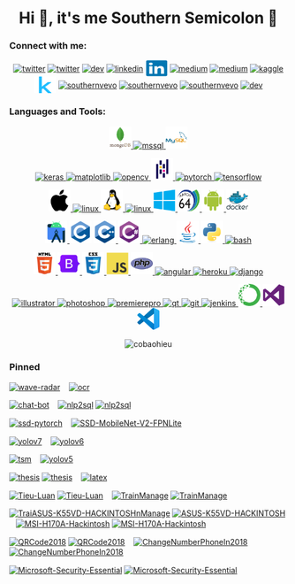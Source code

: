 <h1 align="center">Hi 👋, it's me Southern Semicolon 🧓</h1>

<h3 align="left">Connect with me:</h3>

<p align="center">
  <a href="https://twitter.com/cobaohieu#gh-light-mode-only" target="blank"><img align="center" src="http://qlvbdh.thainguyen.gov.vn/mobile/fontawesome/svgs/brands/twitter.svg#gh-light-mode-only" alt="twitter" height="30" width="40" /></a>
  <a href="https://twitter.com/cobaohieu#gh-dark-mode-only" target="blank"><img align="center" src="https://cdn.worldvectorlogo.com/logos/twitter-6.svg#gh-dark-mode-only" alt="twitter" height="30" width="40" /></a>
  <a href="https://dev.to/cobaohieu" target="blank"><img align="center" src="https://cdn.jsdelivr.net/npm/simple-icons@3.0.1/icons/dev-dot-to.svg" alt="dev" height="30" width="40" /></a>
  <a href="https://linkedin.com/in/cobaohieu#gh-light-mode-only" target="blank"><img align="center" src="http://qlvbdh.thainguyen.gov.vn/mobile/fontawesome/svgs/brands/linkedin-in.svg#gh-light-mode-only" alt="linkedin" height="30" width="40" /></a>
  <a href="https://linkedin.com/in/cobaohieu#gh-dark-mode-only" target="blank"><img align="center" src="https://github.com/devicons/devicon/blob/master/icons/linkedin/linkedin-original.svg#gh-dark-mode-only" alt="linkedin" height="30" width="40" /></a>
  <a href="https://medium.com/@cobaohieu#gh-light-mode-only" target="blank"><img align="center" src="https://cdn.worldvectorlogo.com/logos/medium-4.svg#gh-light-mode-only" alt="medium" height="30" width="40" /></a>
  <a href="https://medium.com/@cobaohieu#gh-dark-mode-only" target="blank"><img align="center" src="https://img.icons8.com/color-glass/240/medium-logo.png#gh-dark-mode-only" alt="medium" height="30" width="40" /></a>
  <a href="https://kaggle.com/cobaohieu#gh-light-mode-only" target="blank"><img align="center" src="http://qlvbdh.thainguyen.gov.vn/mobile/fontawesome/svgs/brands/kaggle.svg#gh-light-mode-only" alt="kaggle" height="30" width="40" /></a>
  <a href="https://kaggle.com/cobaohieu#gh-dark-mode-only" target="blank"><img align="center" src="https://github.com/devicons/devicon/blob/master/icons/kaggle/kaggle-original.svg#gh-dark-mode-only" alt="kaggle" height="30" width="40" /></a>
  <a href="https://fb.com/southernvevo#gh-light-mode-only" target="blank"><img align="center" src="http://qlvbdh.thainguyen.gov.vn/mobile/fontawesome/svgs/brands/facebook-f.svg#gh-light-mode-only" alt="southernvevo" height="30" width="40" /></a>
  <a href="https://fb.com/southernvevo#gh-dark-mode-only" target="blank"><img align="center" src="https://www.svgrepo.com/show/183607/facebook.svg#gh-dark-mode-only" alt="southernvevo" height="30" width="40" /></a>
  <a href="https://www.youtube.com/c/southernvevo#gh-light-mode-only" target="blank"><img align="center" src="http://qlvbdh.thainguyen.gov.vn/mobile/fontawesome/svgs/brands/youtube.svg#gh-light-mode-only" alt="southernvevo" height="30" width="40" /></a>
  <a href="https://www.youtube.com/c/southernvevo#gh-dark-mode-only" target="blank"><img align="center" alt="dev" height="30" width="40" src="https://www.logo.wine/a/logo/YouTube/YouTube-Icon-Full-Color-Logo.wine.svg#gh-dark-mode-only" /></a>

</p>

<h3 align="left">Languages and Tools:</h3>

<p align="center">
  <a href="https://www.mongodb.com/" target="_blank" rel="noreferrer"> <img src="https://raw.githubusercontent.com/devicons/devicon/master/icons/mongodb/mongodb-original-wordmark.svg" alt="mongodb" width="40" height="40"/> </a>
  <a href="https://www.microsoft.com/en-us/sql-server" target="_blank" rel="noreferrer"> <img src="https://www.svgrepo.com/show/303229/microsoft-sql-server-logo.svg" alt="mssql" width="40" height="40"/> </a>
  <a href="https://www.mysql.com/" target="_blank" rel="noreferrer"> <img src="https://raw.githubusercontent.com/devicons/devicon/master/icons/mysql/mysql-original-wordmark.svg" alt="mysql" width="40" height="40"/> </a>
</p>
<p align="center">
  <a href="https://keras.io/" target="_blank" rel="noreferrer"> <img src="https://upload.wikimedia.org/wikipedia/commons/a/ae/Keras_logo.svg" alt="keras" width="40" height="40"/> </a>
  <a href="https://matplotlib.org/" target="_blank" rel="noreferrer"> <img src="https://matplotlib.org/stable/_images/sphx_glr_logos2_001.png" alt="matplotlib" width="40" height="40"/> </a>
  <a href="https://opencv.org/" target="_blank" rel="noreferrer"> <img src="https://www.vectorlogo.zone/logos/opencv/opencv-icon.svg" alt="opencv" width="40" height="40"/> </a>
  <a href="https://pandas.pydata.org/" target="_blank" rel="noreferrer"> <img src="https://raw.githubusercontent.com/devicons/devicon/master/icons/pandas/pandas-original.svg" alt="pandas" width="40" height="40"/> </a>
  <a href="https://pytorch.org/" target="_blank" rel="noreferrer"> <img src="https://www.vectorlogo.zone/logos/pytorch/pytorch-icon.svg" alt="pytorch" width="40" height="40"/> </a>
  <a href="https://www.tensorflow.org" target="_blank" rel="noreferrer"> <img src="https://www.vectorlogo.zone/logos/tensorflow/tensorflow-icon.svg" alt="tensorflow" width="40" height="40"/> </a>
</p>
<p align="center">
  <a href="https://www.apple.com/macos/#gh-light-mode-only" target="_blank" rel="noreferrer"> <img src="https://raw.githubusercontent.com/devicons/devicon/master/icons/apple/apple-original.svg#gh-light-mode-only" alt="linux" width="40" height="40"/> </a>
  <a href="https://www.apple.com/macos/#gh-dark-mode-only" target="_blank" rel="noreferrer"> <img src="https://cdn.worldvectorlogo.com/logos/apple1.svg#gh-dark-mode-only" alt="linux" width="40" height="40"/> </a>
  <a href="https://www.linux.org/" target="_blank" rel="noreferrer"> <img src="https://raw.githubusercontent.com/devicons/devicon/master/icons/linux/linux-original.svg" alt="linux" width="40" height="40"/> </a>
  <a href="https://www.windows.com/#gh-light-mode-only" target="_blank" rel="noreferrer"> <img src="http://qlvbdh.thainguyen.gov.vn/mobile/fontawesome/svgs/brands/windows.svg#gh-light-mode-only" alt="linux" width="40" height="40"/> </a>
  <a href="https://www.windows.com/#gh-dark-mode-only" target="_blank" rel="noreferrer"> <img src="https://github.com/devicons/devicon/blob/master/icons/windows8/windows8-original.svg#gh-dark-mode-only" alt="linux" width="40" height="40"/> </a>
  <a href="#" target="_blank" rel="noreferrer"> <img src="https://raw.githubusercontent.com/devicons/devicon/master/icons/aarch64/aarch64-original.svg" alt="aarch64" width="40" height="40"/> </a>
  <a href="https://developer.android.com" target="_blank" rel="noreferrer"> <img src="https://raw.githubusercontent.com/devicons/devicon/master/icons/android/android-original.svg" alt="android" width="40" height="40"/> </a>
  <a href="https://www.docker.com/" target="_blank" rel="noreferrer"> <img src="https://raw.githubusercontent.com/devicons/devicon/master/icons/docker/docker-original-wordmark.svg" alt="docker" width="40" height="40"/> </a>
</p>
<p align="center">
  <a href="https://developer.android.com/studio" target="_blank" rel="noreferrer"> <img src="https://raw.githubusercontent.com/devicons/devicon/master/icons/androidstudio/androidstudio-original.svg" alt="androidstudio" width="40" height="40"/> </a>
  <a href="https://www.cprogramming.com/" target="_blank" rel="noreferrer"> <img src="https://raw.githubusercontent.com/devicons/devicon/master/icons/c/c-original.svg" alt="c" width="40" height="40"/></a>
  <a href="https://www.w3schools.com/cpp/" target="_blank" rel="noreferrer"> <img src="https://raw.githubusercontent.com/devicons/devicon/master/icons/cplusplus/cplusplus-original.svg" alt="cplusplus" width="40" height="40"/> </a>
  <a href="https://www.w3schools.com/cs/" target="_blank" rel="noreferrer"> <img src="https://raw.githubusercontent.com/devicons/devicon/master/icons/csharp/csharp-original.svg" alt="csharp" width="40" height="40"/> </a>
  <a href="https://www.erlang.org/" target="_blank" rel="noreferrer"> <img src="https://www.vectorlogo.zone/logos/erlang/erlang-official.svg" alt="erlang" width="40" height="40"/> </a>
  <a href="https://www.java.com" target="_blank" rel="noreferrer"> <img src="https://raw.githubusercontent.com/devicons/devicon/master/icons/java/java-original.svg" alt="java" width="40" height="40"/> </a>
  <a href="https://www.python.org" target="_blank" rel="noreferrer"> <img src="https://raw.githubusercontent.com/devicons/devicon/master/icons/python/python-original.svg" alt="python" width="40" height="40"/> </a>
  <a href="https://www.gnu.org/software/bash/" target="_blank" rel="noreferrer"> <img src="https://upload.wikimedia.org/wikipedia/commons/4/4b/Bash_Logo_Colored.svg" alt="bash" width="40" height="40"/> </a>
</p>
<p align="center">
  <a href="https://www.w3.org/html/" target="_blank" rel="noreferrer"> <img src="https://raw.githubusercontent.com/devicons/devicon/master/icons/html5/html5-original-wordmark.svg" alt="html5" width="40" height="40"/> </a>
  <a href="hhttps://getbootstrap.com/docs/3.4/" target="_blank" rel="noreferrer"> <img src="https://raw.githubusercontent.com/devicons/devicon/master/icons/bootstrap/bootstrap-original.svg" alt="bootstrap" width="40" height="40"/> </a>
  <a href="https://www.w3schools.com/css/" target="_blank" rel="noreferrer"> <img src="https://raw.githubusercontent.com/devicons/devicon/master/icons/css3/css3-original-wordmark.svg" alt="css3" width="40" height="40"/> </a>
  <a href="https://developer.mozilla.org/en-US/docs/Web/JavaScript" target="_blank" rel="noreferrer"> <img src="https://raw.githubusercontent.com/devicons/devicon/master/icons/javascript/javascript-original.svg" alt="javascript" width="40" height="40"/> </a>
  <a href="https://www.php.net" target="_blank" rel="noreferrer"> <img src="https://raw.githubusercontent.com/devicons/devicon/master/icons/php/php-original.svg" alt="php" width="40" height="40"/> </a>
  <a href="https://angular.io" target="_blank" rel="noreferrer"> <img src="https://angular.io/assets/images/logos/angular/angular.svg" alt="angular" width="40" height="40"/> </a>
  <a href="https://heroku.com" target="_blank" rel="noreferrer"> <img src="https://www.vectorlogo.zone/logos/heroku/heroku-icon.svg" alt="heroku" width="40" height="40"/> </a>
  <a href="https://www.djangoproject.com/" target="_blank" rel="noreferrer"> <img src="https://cdn.worldvectorlogo.com/logos/django.svg" alt="django" width="40" height="40"/> </a>
</p>
<p align="center">
  <a href="https://www.adobe.com/in/products/illustrator.html" target="_blank" rel="noreferrer"> <img src="https://www.adobe.com/content/dam/cc/icons/illustrator.svg" alt="illustrator" width="40" height="40"/> </a>
  <a href="https://www.photoshop.com/en" target="_blank" rel="noreferrer"> <img src="https://www.adobe.com/content/dam/shared/images/product-icons/svg/photoshop.svg" alt="photoshop" width="40" height="40"/> </a>
  <a href="https://www.adobe.com/products/premiere.html" target="_blank" rel="noreferrer"> <img src="https://www.adobe.com/content/dam/acom/one-console/icons_rebrand/pr_appicon.svg" alt="premierepro" width="40" height="40"/> </a>
  <a href="https://www.qt.io/" target="_blank" rel="noreferrer"> <img src="https://upload.wikimedia.org/wikipedia/commons/0/0b/Qt_logo_2016.svg" alt="qt" width="40" height="40"/> </a>
  <a href="https://git-scm.com/" target="_blank" rel="noreferrer"> <img src="https://www.vectorlogo.zone/logos/git-scm/git-scm-icon.svg" alt="git" width="40" height="40"/> </a>
  <a href="https://www.jenkins.io" target="_blank" rel="noreferrer"> <img src="https://www.vectorlogo.zone/logos/jenkins/jenkins-icon.svg" alt="jenkins" width="40" height="40"/> </a>
  <a href="https://www.anaconda.com/" target="_blank" rel="noreferrer"> <img src="https://raw.githubusercontent.com/devicons/devicon/master/icons/anaconda/anaconda-original.svg" alt="anaconda" width="40" height="40"/> </a>
  <a href="https://visualstudio.microsoft.com/" target="_blank" rel="noreferrer"> <img src="https://raw.githubusercontent.com/devicons/devicon/master/icons/visualstudio/visualstudio-plain.svg" alt="visualstudio" width="40" height="40"/> </a>
  <a href="https://code.visualstudio.com/" target="_blank" rel="noreferrer"> <img src="https://raw.githubusercontent.com/devicons/devicon/master/icons/vscode/vscode-original.svg" alt="vscode" width="40" height="40"/> </a>
</p>

<p align="center"><img src="https://github-readme-stats.vercel.app/api?username=cobaohieu&count_private=true&show_icons=true&include_all_commits=true&hide_border=true&border_radius=0&locale=en&theme=transparent" alt="cobaohieu" /></p>

<h3 align="left">Pinned</h3>

<p>
  <a href="https://github.com/cobaohieu/wave-radar"><img align="center" src="https://github-readme-stats.vercel.app/api/pin/?username=cobaohieu&repo=wave-radar&theme=transparent" alt="wave-radar" /></a>
  &nbsp;&nbsp;
  <a href="https://github.com/cobaohieu/ocr"><img align="center" src="https://github-readme-stats.vercel.app/api/pin/?username=cobaohieu&repo=ocr&theme=transparent" alt="ocr" /></a>
</p>

<p>
  <a href="https://github.com/cobaohieu/chat-bot"><img align="center" src="https://github-readme-stats.vercel.app/api/pin/?username=cobaohieu&repo=chat-bot&theme=transparent" alt="chat-bot" /></a>
  &nbsp;&nbsp;
  <a href="https://github.com/cobaohieu/nlp2sql#gh-light-mode-only"><img align="center" src="https://github-readme-stats.vercel.app/api/pin/?username=cobaohieu&repo=nlp2sql&theme=default#gh-light-mode-only" alt="nlp2sql" /></a>
  <a href="https://github.com/cobaohieu/nlp2sql#gh-dark-mode-only"><img align="center" src="https://github-readme-stats.vercel.app/api/pin/?username=cobaohieu&repo=nlp2sql&theme=dark#gh-dark-mode-only" alt="nlp2sql" /></a>
</p>

<p>
  <a href="https://github.com/cobaohieu/ssd-pytorch"><img align="center" src="https://github-readme-stats.vercel.app/api/pin/?username=cobaohieu&repo=ssd-pytorch&theme=transparent" alt="ssd-pytorch" /></a>
  &nbsp;&nbsp;
  <a href="https://github.com/cobaohieu/SSD-MobileNet-V2-FPNLite"><img align="center" src="https://github-readme-stats.vercel.app/api/pin/?username=cobaohieu&repo=SSD-MobileNet-V2-FPNLite&theme=transparent" alt="SSD-MobileNet-V2-FPNLite" /></a>
</p>

<p>
  <a href="https://github.com/cobaohieu/yolov7theme=transparent"><img align="center" src="https://github-readme-stats.vercel.app/api/pin/?username=cobaohieu&repo=yolov7&theme=transparent" alt="yolov7" /></a>
  &nbsp;&nbsp;
  <a href="https://github.com/cobaohieu/yolov6theme=transparent"><img align="center" src="https://github-readme-stats.vercel.app/api/pin/?username=cobaohieu&repo=yolov6&theme=transparent" alt="yolov6" /></a>
</p>

<p>
  <a href="https://github.com/cobaohieu/tsmtheme=transparent"><img align="center" src="https://github-readme-stats.vercel.app/api/pin/?username=cobaohieu&repo=tsm&theme=transparent" alt="tsm" /></a>
  &nbsp;&nbsp;
  <a href="https://github.com/cobaohieu/yolov5theme=transparent"><img align="center" src="https://github-readme-stats.vercel.app/api/pin/?username=cobaohieu&repo=yolov5&theme=transparent" alt="yolov5" /></a>
</p>

<p>
  <a href="https://github.com/cobaohieu/thesis#gh-light-mode-only"><img align="center" src="https://github-readme-stats.vercel.app/api/pin/?username=cobaohieu&repo=thesis&theme=default#gh-light-mode-only" alt="thesis" /></a>
  <a href="https://github.com/cobaohieu/thesis#gh-dark-mode-only"><img align="center" src="https://github-readme-stats.vercel.app/api/pin/?username=cobaohieu&repo=thesis&theme=dark#gh-dark-mode-only" alt="thesis" /></a>
  &nbsp;&nbsp;
  <a href="https://github.com/cobaohieu/latex"><img align="center" src="https://github-readme-stats.vercel.app/api/pin/?username=cobaohieu&repo=latex&theme=transparent" alt="latex" /></a>
</p>

<p>
  <a href="https://github.com/cobaohieu/Tieu-Luan#gh-light-mode-only"><img align="center" src="https://github-readme-stats.vercel.app/api/pin/?username=cobaohieu&repo=Tieu-Luan&theme=default#gh-light-mode-only" alt="Tieu-Luan" /></a>
  <a href="https://github.com/cobaohieu/Tieu-Luan#gh-dark-mode-only"><img align="center" src="https://github-readme-stats.vercel.app/api/pin/?username=cobaohieu&repo=Tieu-Luan&theme=dark#gh-dark-mode-only" alt="Tieu-Luan" /></a>
  &nbsp;&nbsp;
  <a href="https://github.com/cobaohieu/TrainManage#gh-light-mode-only"><img align="center" src="https://github-readme-stats.vercel.app/api/pin/?username=cobaohieu&repo=TrainManage&theme=default#gh-light-mode-only" alt="TrainManage" /></a>
  <a href="https://github.com/cobaohieu/TrainManage#gh-dark-mode-only"><img align="center" src="https://github-readme-stats.vercel.app/api/pin/?username=cobaohieu&repo=TrainManage&theme=dark#gh-dark-mode-only" alt="TrainManage" /></a>
</p>

<p>
  <a href="https://github.com/cobaohieu/ASUS-K55VD-HACKINTOSH#gh-light-mode-only"><img align="center" src="https://github-readme-stats.vercel.app/api/pin/?username=cobaohieu&repo=ASUS-K55VD-HACKINTOSH&theme=default#gh-light-mode-only" alt="TraiASUS-K55VD-HACKINTOSHnManage"  /></a>
  <a href="https://github.com/cobaohieu/ASUS-K55VD-HACKINTOSH#gh-dark-mode-only"><img align="center" src="https://github-readme-stats.vercel.app/api/pin/?username=cobaohieu&repo=ASUS-K55VD-HACKINTOSH&theme=dark#gh-dark-mode-only" alt="ASUS-K55VD-HACKINTOSH"  /></a>
  &nbsp;&nbsp;
  <a href="https://github.com/cobaohieu/MSI-H170A-Hackintosh#gh-light-mode-only"><img align="center" src="https://github-readme-stats.vercel.app/api/pin/?username=cobaohieu&repo=MSI-H170A-Hackintosh&theme=default#gh-light-mode-only" alt="MSI-H170A-Hackintosh" /></a>
  <a href="https://github.com/cobaohieu/MSI-H170A-Hackintosh#gh-dark-mode-only"><img align="center" src="https://github-readme-stats.vercel.app/api/pin/?username=cobaohieu&repo=MSI-H170A-Hackintosh&theme=dark#gh-dark-mode-only" alt="MSI-H170A-Hackintosh" /></a>
</p>

<p>
  <a href="https://github.com/cobaohieu/QRCode2018#gh-light-mode-only"><img align="center" src="https://github-readme-stats.vercel.app/api/pin/?username=cobaohieu&repo=QRCode2018&theme=default#gh-light-mode-only" alt="QRCode2018" /></a>
  <a href="https://github.com/cobaohieu/QRCode2018#gh-dark-mode-only"><img align="center" src="https://github-readme-stats.vercel.app/api/pin/?username=cobaohieu&repo=QRCode2018&theme=dark#gh-dark-mode-only" alt="QRCode2018" /></a>
  &nbsp;&nbsp;
  <a href="https://github.com/cobaohieu/ChangeNumberPhoneIn2018#gh-light-mode-only"><img align="center" src="https://github-readme-stats.vercel.app/api/pin/?username=cobaohieu&repo=ChangeNumberPhoneIn2018" alt="ChangeNumberPhoneIn2018" /></a>
  <a href="https://github.com/cobaohieu/ChangeNumberPhoneIn2018#gh-dark-mode-only"><img align="center" src="https://github-readme-stats.vercel.app/api/pin/?username=cobaohieu&repo=ChangeNumberPhoneIn2018&theme=dark#gh-dark-mode-only" alt="ChangeNumberPhoneIn2018" /></a>
</p>

<p>
  <a href="https://github.com/cobaohieu/Microsoft-Security-Essential#gh-light-mode-only"><img align="center" src="https://github-readme-stats.vercel.app/api/pin/?username=cobaohieu&repo=Microsoft-Security-Essential&theme=default#gh-light-mode-only" alt="Microsoft-Security-Essential" /></a>
  <a href="https://github.com/cobaohieu/Microsoft-Security-Essential#gh-dark-mode-only"><img align="center" src="https://github-readme-stats.vercel.app/api/pin/?username=cobaohieu&repo=Microsoft-Security-Essential&theme=dark#gh-dark-mode-only" alt="Microsoft-Security-Essential" /></a>
</p>
